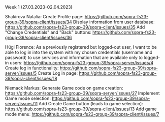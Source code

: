 Week 1 (27.03.2023-02.04.2023)

Shakirova Natalia:
Create Profile page: https://github.com/sopra-fs23-group-39/sopra-client/issues/34
Display information from user database: https://github.com/sopra-fs23-group-39/sopra-client/issues/35
Add "Change Credentials" and "Back" buttons: https://github.com/sopra-fs23-group-39/sopra-client/issues/36

Hügi Florence:
As a previously registered but logged-out user, I want to be able to log in into the system with my chosen credentials (username and password) to use services and information that are available only to logged-in users: https://github.com/sopra-fs23-group-39/sopra-server/issues/4
Create log in functionality: https://github.com/sopra-fs23-group-39/sopra-server/issues/5
Create Log in page: https://github.com/sopra-fs23-group-39/sopra-client/issues/18

Niemack Markus:
Generate Game code on game creation: https://github.com/sopra-fs23-group-39/sopra-server/issues/27
Implement Game mode selection: https://github.com/sopra-fs23-group-39/sopra-server/issues/11
Add Create Game button (leads to game selection): https://github.com/sopra-fs23-group-39/sopra-client/issues/13
Add game mode menu: https://github.com/sopra-fs23-group-39/sopra-client/issues/7
